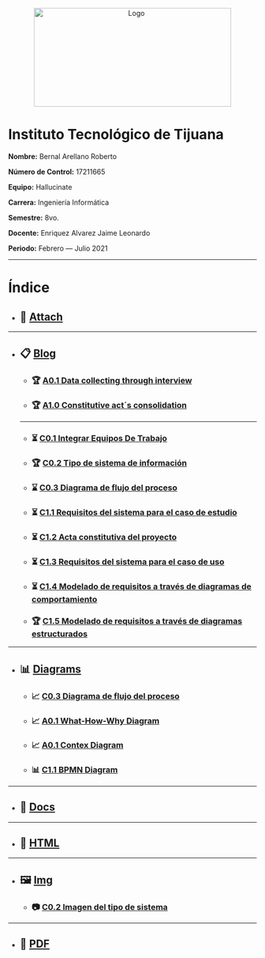 <p align="center">
    <img alt="Logo" src="https://www.tijuana.tecnm.mx/wp-content/uploads/2014/11/INFORMATICA_HEADING-768x252.png" width=400 height=200>
</p>

# Instituto Tecnológico de Tijuana

**Nombre:** Bernal Arellano Roberto

**Número de Control:** 17211665

**Equipo:** Hallucinate

**Carrera:** Ingeniería Informática

**Semestre:** 8vo.

**Docente:** Enriquez Alvarez Jaime Leonardo

**Periodo:** Febrero — Julio 2021

___

# Índice

* ## :paperclip: [Attach](https://github.com/Bernal03/AnalisisAvanzado_Repositorio_Bernal/tree/main/attach "Attach")
---
* ## :clipboard: [Blog](https://github.com/Bernal03/AnalisisAvanzado_Repositorio_Bernal/tree/main/blog "Blog")
    * ###  :trophy: [A0.1 Data collecting through interview](https://github.com/Bernal03/AnalisisAvanzado_Repositorio_Bernal/blob/main/blog/A0.1_DataCollectingThroughInterview_BernalArellanoRoberto.md "A0.1 Data collecting")
    * ###  :trophy: [A1.0 Constitutive act´s consolidation](https://github.com/Bernal03/AnalisisAvanzado_Repositorio_Bernal/blob/main/blog/A1.0_ProjectConstitutiveActElaboration_BernalArellanoRoberto.md "A1.0 Constitutive act´s consolidation")
    ___
    * ### :hourglass_flowing_sand: [C0.1 Integrar Equipos De Trabajo](https://github.com/Bernal03/AnalisisAvanzado_Repositorio_Bernal/blob/main/blog/C0.1_IntegrarEquiposdeTrabajo.pdf "C01._IntegrarEquiposDeTrabajo")
    * ###  :trophy: [C0.2 Tipo de sistema de información](https://github.com/Bernal03/AnalisisAvanzado_Repositorio_Bernal/blob/main/blog/C0.2-Tipo_de_sistema_de_informacion.md "C0.2 Tipo de sistema de informacion")
    * ###  :hourglass: [C0.3 Diagrama de flujo del proceso](https://github.com/Bernal03/AnalisisAvanzado_Repositorio_Bernal/blob/main/blog/C0.3_Diagrama_de_flujo_del_proceso.md "C0.3 Diagrama de flujo del proceso")
    * ###  :hourglass_flowing_sand: [C1.1 Requisitos del sistema para el caso de estudio](https://github.com/Bernal03/AnalisisAvanzado_Repositorio_Bernal/blob/main/blog/C1.1_RequisitosDelSistemaParaElCasoDeEstudio_BernalArellanoRoberto.md "C1.1 Requisitos del sistema para el caso de estudio")
    * ###  :hourglass_flowing_sand: [C1.2 Acta constitutiva del proyecto](https://github.com/Bernal03/AnalisisAvanzado_Repositorio_Bernal/blob/main/blog/C1.2_ElaboracionDelActaConstitutivaDelProyecto_BernalArellanoRoberto.md "C1.2 Acta constitutiva del proyecto")
    * ###  :hourglass_flowing_sand: [C1.3 Requisitos del sistema para el caso de uso](https://github.com/Bernal03/https://github.com/Bernal03/AnalisisAvanzado_Repositorio_Bernal/blob/main/blog/C1.3_RequisitosDelSistemaParaElCasoDeEstudio_BernalArellanoRoberto.md "C1.3 Requisitos del sistema para el caso de uso")
    * ###  :hourglass_flowing_sand: [C1.4 Modelado de requisitos a través de diagramas de comportamiento](https://github.com/Bernal03/AnalisisAvanzado_Repositorio_Bernal/blob/main/blog/C1.4_ModeladoDeRequisitosATravesDeDiagramasDeComportamiento_BernalArellanoRoberto.md "C1.4 Modelado de requisitos a través de diagramas de comportamiento")
    * ###  :trophy: [C1.5 Modelado de requisitos a través de diagramas estructurados](https://github.com/Bernal03/AnalisisAvanzado_Repositorio_Bernal/blob/main/blog/C1.5_ModeladoDeRequisitosATravesDeDiagramasEstructurados_BernalArellanoRoberto.md "C1.5 Modelado de requisitos a través de diagramas estructurados")
    
---
* ## :bar_chart: [Diagrams](https://github.com/Bernal03/AnalisisAvanzado_Repositorio_Bernal/tree/main/diagrams "Diagrams")
    * ### :chart_with_upwards_trend: [C0.3 Diagrama de flujo del proceso](https://github.com/Bernal03/AnalisisAvanzado_Repositorio_Bernal/blob/main/diagrams/C0.3_diagrama_de_flujo_del_proceso.png "Diagrama C0.3")
    * ### :chart_with_upwards_trend: [A0.1 What-How-Why Diagram](https://github.com/Bernal03/AnalisisAvanzado_Repositorio_Bernal/blob/main/diagrams/A0.1_Diagrama.png "A0.1 WHW Diagram")
    * ### :chart_with_upwards_trend: [A0.1 Contex Diagram](https://github.com/Bernal03/AnalisisAvanzado_Repositorio_Bernal/blob/main/diagrams/A0.1_Context.png "A0.1 Context")
    * ### :bar_chart: [C1.1 BPMN Diagram](https://github.com/Bernal03/AnalisisAvanzado_Repositorio_Bernal/blob/main/diagrams/C1.1_BPMN.png "A0.1 Context")
---
* ## :open_file_folder: [Docs](https://github.com/Bernal03/AnalisisAvanzado_Repositorio_Bernal/tree/main/docs "Docs")
---
* ## :page_facing_up: [HTML](https://github.com/Bernal03/AnalisisAvanzado_Repositorio_Bernal/tree/main/html "HTML")
---
* ## :framed_picture: [Img](https://github.com/Bernal03/AnalisisAvanzado_Repositorio_Bernal/tree/main/img "Img")
     * ### :camera: [C0.2 Imagen del tipo de sistema](https://github.com/Bernal03/AnalisisAvanzado_Repositorio_Bernal/blob/main/img/Imagen-C0.2-Tipo_Sistema_informacion.png "C02._Imagen")

---
* ##  :notebook_with_decorative_cover: [PDF](https://github.com/Bernal03/AnalisisAvanzado_Repositorio_Bernal/tree/main/pdf "PDF")